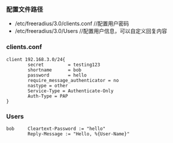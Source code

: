 ### 配置文件路径 

- /etc/freeradius/3.0/clients.conf //配置用户密码 
- /etc/freeradius/3.0/Users //配置用户信息，可以自定义回复内容  

### clients.conf  

``` 
client 192.168.3.0/24{
        secret         = testing123
        shortname      = bob
        password       = hello
        require_message_authenticator = no
        nastype = other
        Service-Type = Authenticate-Only
        Auth-Type = PAP
}
``` 

### Users 

```
bob     Cleartext-Password := "hello"
        Reply-Message := "Hello, %{User-Name}"
		
``` 



